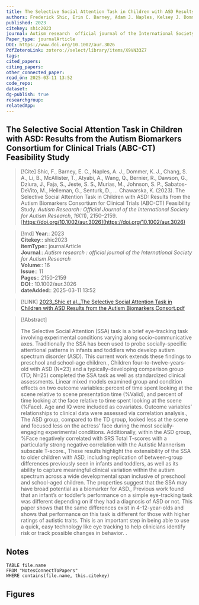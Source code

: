 ```yaml
---
title: The Selective Social Attention Task in Children with ASD Results from the Autism Biomarkers Consortium for Clinical Trials (ABC-CT) Feasibility Study 
authors: Frederick Shic, Erin C. Barney, Adam J. Naples, Kelsey J. Dommer, Shou An Chang, Beibin Li, Takumi McAllister, Adham Atyabi, Quan Wang, Raphael Bernier, Geraldine Dawson, James Dziura, Susan Faja, Shafali Spurling Jeste, Michael Murias, Scott P. Johnson, Maura Sabatos-DeVito, Gerhard Helleman, Damla Senturk, Catherine A. Sugar, Sara Jane Webb, James C. McPartland, Katarzyna Chawarska
published: 2023 
citekey: shic2023
journal: Autism research  official journal of the International Society for Autism Research
Paper_type: journalArticle
DOI: https://www.doi.org/10.1002/aur.3026
PdfZoteroLink: zotero://select/library/items/X9VN33Z7 
tags: 
cited_papers: 
citing_papers: 
other_connected_paper: 
read_on: 2025-03-11 13:52
code_repo: 
dataset: 
dg-publish: true
researchgroup: 
relatedApp:
---
```


## The Selective Social Attention Task in Children with ASD: Results from the Autism Biomarkers Consortium for Clinical Trials (ABC-CT) Feasibility Study

> [!Cite]
> Shic, F., Barney, E. C., Naples, A. J., Dommer, K. J., Chang, S. A., Li, B., McAllister, T., Atyabi, A., Wang, Q., Bernier, R., Dawson, G., Dziura, J., Faja, S., Jeste, S. S., Murias, M., Johnson, S. P., Sabatos-DeVito, M., Helleman, G., Senturk, D., … Chawarska, K. (2023). The Selective Social Attention Task in Children with ASD: Results from the Autism Biomarkers Consortium for Clinical Trials (ABC-CT) Feasibility Study. _Autism Research : Official Journal of the International Society for Autism Research_, _16_(11), 2150–2159. [https://doi.org/10.1002/aur.3026](https://doi.org/10.1002/aur.3026)


>[!md]
> **Year**:: 2023   
> **Citekey**:: shic2023  
> **itemType**:: journalArticle  
> **Journal**:: *Autism research : official journal of the International Society for Autism Research*  
> **Volume**:: 16  
> **Issue**:: 11   
> **Pages**:: 2150-2159  
> **DOI**:: 10.1002/aur.3026    
> **dateAdded**:: 2025-03-11 13:52

> [!LINK] 
> [2023_Shic et al._The Selective Social Attention Task in Children with ASD Results from the Autism Biomarkers Consort.pdf](zotero://select/library/items/ZE7XZBEZ)

> [!Abstract]
>
> The Selective Social Attention (SSA) task is a brief eye-tracking task involving experimental conditions varying along socio-communicative axes. Traditionally the SSA has been used to probe socially-specific attentional patterns in infants and toddlers who develop autism spectrum disorder (ASD). This current work extends these findings to preschool and school-age children., Children four-to-twelve-years-old with ASD (N=23) and a typically-developing comparison group (TD; N=25) completed the SSA task as well as standardized clinical assessments. Linear mixed models examined group and condition effects on two outcome variables: percent of time spent looking at the scene relative to scene presentation time (%Valid), and percent of time looking at the face relative to time spent looking at the scene (%Face). Age and IQ were included as covariates. Outcome variables’ relationships to clinical data were assessed via correlation analysis., The ASD group, compared to the TD group, looked less at the scene and focused less on the actress’ face during the most socially-engaging experimental conditions. Additionally, within the ASD group, %Face negatively correlated with SRS Total T-scores with a particularly strong negative correlation with the Autistic Mannerism subscale T-score., These results highlight the extensibility of the SSA to older children with ASD, including replication of between-group differences previously seen in infants and toddlers, as well as its ability to capture meaningful clinical variation within the autism spectrum across a wide developmental span inclusive of preschool and school-aged children. The properties suggest that the SSA may have broad potential as a biomarker for ASD., Previous work found that an infant’s or toddler’s performance on a simple eye-tracking task was different depending on if they had a diagnosis of ASD or not. This paper shows that the same differences exist in 4-12-year-olds and shows that performance on this task is different for those with higher ratings of autistic traits. This is an important step in being able to use a quick, easy technology like eye tracking to help clinicians identify risk or track possible changes in behavior.
>.
> 


## Notes

```dataview 
TABLE file.name 
FROM "NotesConnectToPapers" 
WHERE contains(file.name, this.citekey)
```



## Figures

